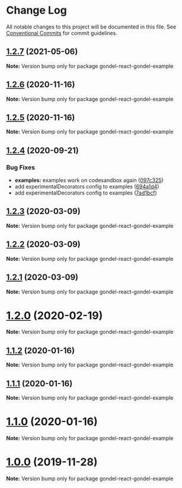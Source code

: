 # Change Log

All notable changes to this project will be documented in this file.
See [Conventional Commits](https://conventionalcommits.org) for commit guidelines.

## [1.2.7](https://github.com/merkle-open/gondel/compare/v1.2.6...v1.2.7) (2021-05-06)

**Note:** Version bump only for package gondel-react-gondel-example






## [1.2.6](https://github.com/merkle-open/gondel/compare/v1.2.5...v1.2.6) (2020-11-16)

**Note:** Version bump only for package gondel-react-gondel-example





## [1.2.5](https://github.com/merkle-open/gondel/compare/v1.2.4...v1.2.5) (2020-11-16)

**Note:** Version bump only for package gondel-react-gondel-example





## [1.2.4](https://github.com/merkle-open/gondel/compare/v1.2.3...v1.2.4) (2020-09-21)


### Bug Fixes

* **examples:** examples work on codesandbox again ([097c325](https://github.com/merkle-open/gondel/commit/097c32566bd5e982237aa4f1d4a5c1e76fca5ed8))
* add experimentalDecorators config to examples ([694a1d4](https://github.com/merkle-open/gondel/commit/694a1d496ed7aa962dbd9683fdd2d598a92f63e2))
* add experimentalDecorators config to examples ([7ad1bcf](https://github.com/merkle-open/gondel/commit/7ad1bcfca0563629262cc712a935b1cdc194cfd0))





## [1.2.3](https://github.com/merkle-open/gondel/compare/v1.2.2...v1.2.3) (2020-03-09)

**Note:** Version bump only for package gondel-react-gondel-example





## [1.2.2](https://github.com/merkle-open/gondel/compare/v1.2.1...v1.2.2) (2020-03-09)

**Note:** Version bump only for package gondel-react-gondel-example





## [1.2.1](https://github.com/merkle-open/gondel/compare/v1.2.0...v1.2.1) (2020-03-09)

**Note:** Version bump only for package gondel-react-gondel-example





# [1.2.0](https://github.com/merkle-open/gondel/compare/v1.1.2...v1.2.0) (2020-02-19)

**Note:** Version bump only for package gondel-react-gondel-example





## [1.1.2](https://github.com/merkle-open/gondel/compare/v1.1.1...v1.1.2) (2020-01-16)

**Note:** Version bump only for package gondel-react-gondel-example





## [1.1.1](https://github.com/merkle-open/gondel/compare/v1.1.0...v1.1.1) (2020-01-16)

**Note:** Version bump only for package gondel-react-gondel-example





# [1.1.0](https://github.com/merkle-open/gondel/compare/v1.0.0...v1.1.0) (2020-01-16)

**Note:** Version bump only for package gondel-react-gondel-example





# [1.0.0](https://github.com/merkle-open/gondel/compare/v0.1.0...v1.0.0) (2019-11-28)

**Note:** Version bump only for package gondel-react-gondel-example
